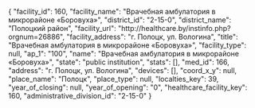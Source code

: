 {
    "facility_id": 160,
    "facility_name": "Врачебная амбулатория в микрорайоне «Боровуха»",
    "district_id": "2-15-0",
    "district_name": "Полоцкий район",
    "facility_url": "http:\/\/healthcare.by\/instinfo.php?orgnum=26886",
    "facility_address": "г. Полоцк, ул. Вологина",
    "title": "Врачебная амбулатория в микрорайоне «Боровуха»",
    "facility_type": null,
    "ap_1": "100",
    "name": "Врачебная амбулатория в микрорайоне «Боровуха»",
    "state": "public institution",
    "stats": [],
    "med_id": 166,
    "address": "г. Полоцк, ул. Вологина",
    "devices": [],
    "coord_x_y": null,
    "place_name": "Полоцк",
    "place_type": null,
    "localties_key": 39,
    "year_of_closing": null,
    "year_of_opening": "0",
    "healthcare_facility_key": 160,
    "administrative_division_id": "2-15-0"
}